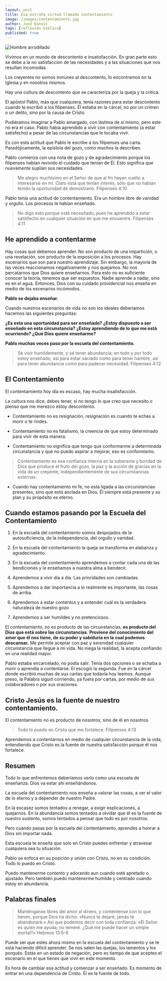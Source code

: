 ```yaml
---
layout: post
title: Esa extraña virtud llamada contentamiento
image: /images/contentamiento.jpg
author: José Danois
tags: [reflexión bíblica] 
published: true
---
```

![Hombre arrodillado](/images/contentamiento.jpg)

Vivimos en un mundo de descontento e insatisfacción. En gran parte esto se debe a la no satisfacción de las necesidades y a las situaciones que nos resultan incomodas.

Los creyentes no somos inmunes al descontento, lo encontramos en la Iglesia y en nosotros mismos.

Hay una cultura de descontento que se caracteriza por la queja y la crítica.

El apóstol Pablo, más que cualquiera, tenía razones para estar descontento cuando le escribió a los filipenses. Él estaba en la cárcel, no por un crimen o un delito, sino por la causa de Cristo.

Pudiéramos imaginar a Pablo amargado, con lástima de sí mismo, pero este no era el caso. Pablo había aprendido a vivir con contentamiento (a estar satisfecho) a pesar de las circunstancias que le tocaba vivir.

Es con esta actitud que Pablo le escribe a los filipenses una carta. Paradójicamente, la epístola del gozo, como muchos la describen.

Pablo comienza con una nota de gozo y de agradecimiento porque los filipenses habían revivido el cuidado que tenían de Él. Esto significa que nuevamente suplían sus necesidades.

> Me alegro muchísimo en el Señor de que al fin hayan vuelto a interesarse en mí. Claro está que tenían interés, sólo que no habían tenido la oportunidad de demostrarlo. Filipenses 4:10

Pablo tenía una actitud de contentamiento. Era un hombre libre de vanidad y orgullo. Los procesos le habían enseñado.

> No digo esto porque esté necesitado, pues he aprendido a estar satisfecho en cualquier situación en que me encuentre. Filipenses 4:11

## **He aprendido a contentarme**

Hay cosas que debemos aprender. No son producto de una impartición, o una revelación, son producto de la exposición a los procesos. Hay escenarios que son para nuestro aprendizaje. Sin embargo, la mayoría de las veces reaccionamos negativamente y nos quejamos. No nos percatarnos que Dios quiere enseñarnos. Para esto no es suficiente conocer la teoría, tenemos que ser expuestos. Nadie aprende a nadar, sino es en el agua. Entonces, Dios con su cuidado providencial nos enseña en medio de los escenarios incómodos.

**Pablo se dejaba enseñar.**

Cuando nuestros escenarios de vida no son los ideales deberíamos hacernos las siguientes preguntas:

**¿Es esta una oportunidad para ser enseñado? ¿Estoy dispuesto a ser enseñado en esta circunstancia? ¿Estoy aprendiendo de lo que me está ocurriendo? ¿Qué Dios quiere enseñarme?**

**Pablo muchas veces paso por la escuela del contentamiento.**

> Sé vivir humildemente, y sé tener abundancia; en todo y por todo estoy enseñado, así para estar saciado como para tener hambre, así para tener abundancia como para padecer necesidad. Filipenses 4:12

## **El Contentamiento**

El contentamiento hoy día es escaso, hay mucha insatisfacción.

La cultura nos dice, debes tener, si no tengo lo que creo que necesito o pienso que me merezco estoy descontento.

-   Contentamiento no es resignación, resignación es cuando te echas a morir o te rindes.
    
-   Contentamiento no es fatalismo, la creencia de que estoy determinado para vivir de esta manera.
    
-   Contentamiento no significa que tengo que conformarme a determinada circunstancia y que no puedo aspirar a mejorar, eso es conformismo.
    
>Contentamiento es esa confianza interna en la soberanía y bondad de Dios que produce el fruto del gozo, la paz y la acción de gracias en la vida de un creyente, independientemente de sus circunstancias externas.
    
-   Cuando hay contentamiento mi fe, no está ligada a las circunstancias presentes, sino que está anclada en Dios. Él siempre está presente y su plan y su propósito es eterno.
    

## Cuando estamos pasando por la Escuela del Contentamiento

1.  En la escuela del contentamiento somos despojados de la autosuficiencia, de la independencia, del orgullo y vanidad.
    
2.  En la escuela del contentamiento la queja se transforma en alabanza y agradecimiento.
    
3.  En la escuela del contentamiento aprendemos a contar cada una de las bendiciones y le enseñamos a nuestra alma a bendecir.
    
4.  Aprendemos a vivir día a día. Las prioridades son cambiadas.
    
5.  Aprendemos a dar importancia a lo realmente es importante, las cosas de arriba.
    
6.  Aprendemos a estar contentos y a entender cuál es la verdadera naturaleza de nuestro gozo
    
7.  Aprendemos a ser humildes y no pretenciosos.
    

El contentamiento, no es producto de las circunstancias, **es producto del Dios que está sobre las circunstancias**. **Proviene del conocimiento del amor que él nos tiene, de su poder y sabiduría en la cual podemos descansar.** Me permite aceptar con paz y serenidad cualquier circunstancia que llegue a mi vida. No niega la realidad, la acepta confiando en una realidad mayor.

Pablo estaba encarcelado, no podía salir. Tenía dos opciones o se echaba a morir o aprendía a contentarse. El escogió la segunda. Fue en la cárcel donde escribió muchas de sus cartas que todavía hoy leemos. Aunque preso, la Palabra siguió corriendo, ya fuera por cartas, por medio de sus colaboradores o por sus oraciones.

## **Cristo Jesús es la fuente de nuestro contentamiento.**

El contentamiento no es producto de nosotros, sino de él en nosotros.

> Todo lo puedo en Cristo que me fortalece. Filipenses 4:13

Aprendemos a contentarnos en medio de cualquier circunstancia de la vida, entendiendo que Cristo es la fuente de nuestra satisfacción porque él nos fortalece.

## **Resumen**

Todo lo que enfrentemos deberíamos verlo como una escuela de enseñanza. Dios va estar ahí enseñándonos.

La escuela del contentamiento nos enseña a valorar las cosas, a ver el valor de lo eterno y a depender de nuestro Padre.

En la escasez somos tentados a renegar, a exigir explicaciones, a quejarnos. En la abundancia somos tentados a olvidar que él es la fuente de nuestro sustento, somos tentados a pensar que todo es por nosotros.

Pero cuando pasas por la escuela del contentamiento, aprendes a honrar a Dios sin importar nada.

Esta escuela te enseña que solo en Cristo puedes enfrentar y atravesar cualquiera sea tu situación.

Pablo se enfoca en su posición y unión con Cristo, no en su condición. Todo lo puedo en Cristo.

Puedo mantenerme contento y adorando aun cuando esté apretado o ajustado. Pero también puedo mantenerme humilde y centrado cuando estoy en abundancia.

## **Palabras finales**

> Manténganse libres del amor al dinero, y conténtense con lo que tienen, porque Dios ha dicho: «Nunca te dejaré; jamás te abandonaré.» Así que podemos decir con toda confianza: «El Señor es quien me ayuda; no temeré. ¿Qué me puede hacer un simple mortal?» Hebreos 13:5-6

Puede ser que estés ahora mismo en la escuela del contentamiento y se te está haciendo difícil aprender. Se nos salen las quejas, los lamentos y los porqués. Estás en un estado de negación, pero es tiempo de que aceptes el escenario en el que tienes que vivir en este momento.

Es hora de cambiar esa actitud y comenzar a ser enseñado. Es momento de entrar en una dependencia de Cristo. Él es la fuente de todo.
